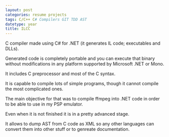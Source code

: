 ```yaml
---
layout: post
categories: resume projects
tags: C/C++ C# Compilers GIT TDD AST
datetype: year
title: ILCC
---
```


C compiler made using C# for .NET (it generates IL code; executables and DLLs).

Generated code is completely portable and you can execute that binary without modifications in any platform supported by Microsoft .NET or Mono.

It includes C preprocessor and most of the C syntax.

It is capable to compile lots of simple programs, though it cannot compile the most complicated ones.

The main objective for that was to compile ffmpeg into .NET code in order to be able to use in my PSP emulator.

Even when it is not finished it is in a pretty advanced stage.

It allows to dump AST from C code as XML so any other languages can convert them into other stuff or to genreate documentation.
